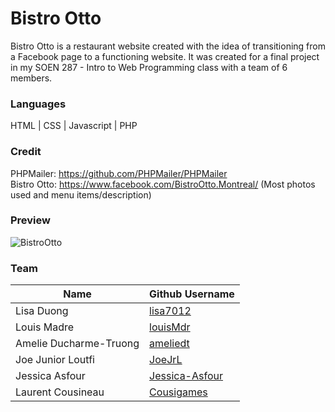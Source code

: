 # Bistro Otto

Bistro Otto is a restaurant website created with the idea of transitioning from a Facebook page to a functioning website. It was created for a final project in my SOEN 287 - Intro to Web Programming class with a team of 6 members. 

### Languages

HTML | CSS | Javascript | PHP

### Credit

PHPMailer: https://github.com/PHPMailer/PHPMailer  
Bistro Otto: https://www.facebook.com/BistroOtto.Montreal/ (Most photos used and menu items/description)

### Preview

![BistroOtto](https://user-images.githubusercontent.com/71042901/136599361-74eb6db4-2e37-4e59-ae6e-24446077edd2.png)

### Team

| Name | Github Username |
|---|---|
| Lisa Duong | [lisa7012](https://github.com/lisa7012) |
| Louis Madre | [louisMdr](https://github.com/louisMdr) |
| Amelie Ducharme-Truong | [ameliedt](https://github.com/ameliedt) |
| Joe Junior Loutfi | [JoeJrL](https://github.com/JoeJrL) |
| Jessica Asfour | [Jessica-Asfour](https://github.com/Jessica-Asfour) |
| Laurent Cousineau | [Cousigames](https://github.com/Cousigames) |


